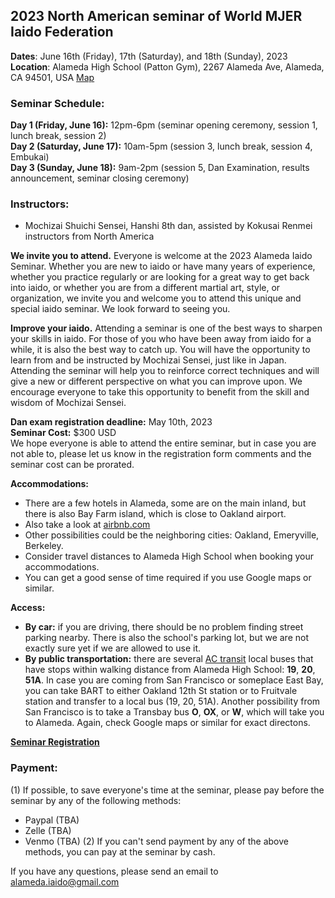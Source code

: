 ## 2023 North American seminar of World MJER Iaido Federation

**Dates**: June 16th (Friday), 17th (Saturday), and 18th (Sunday), 2023    
**Location**: Alameda High School (Patton Gym), 2267 Alameda Ave, Alameda, CA 94501, USA [Map](https://goo.gl/maps/UtrPW2up4xpmoCks8)

### Seminar Schedule:
**Day 1 (Friday, June 16):** 12pm-6pm (seminar opening ceremony, session 1, lunch break, session 2)    
**Day 2 (Saturday, June 17):** 10am-5pm (session 3, lunch break, session 4, Embukai)    
**Day 3 (Sunday, June 18):** 9am-2pm (session 5, Dan Examination, results announcement, seminar closing ceremony)    

### Instructors:    
- Mochizai Shuichi Sensei, Hanshi 8th dan, assisted by Kokusai Renmei instructors from North America   

**We invite you to attend.** Everyone is welcome at the 2023 Alameda Iaido Seminar. Whether you are new to iaido or have many years of experience, whether you practice regularly or are looking for a great way to get back into iaido, or whether you are from a different martial art, style, or organization, we invite you and welcome you to attend this unique and special iaido seminar. We look forward to seeing you.

**Improve your iaido.** Attending a seminar is one of the best ways to sharpen your skills in iaido. For those of you who have been away from iaido for a while, it is also the best way to catch up. You will have the opportunity to learn from and be instructed by Mochizai Sensei, just like in Japan. Attending the seminar will help you to reinforce correct techniques and will give a new or different perspective on what you can improve upon. We encourage everyone to take this opportunity to benefit from the skill and wisdom of Mochizai Sensei.


**Dan exam registration deadline:** May 10th, 2023    
**Seminar Cost:** $300 USD    
We hope everyone is able to attend the entire seminar, but in case you are not able to, please let us know in the registration form comments and the seminar cost can be prorated.

**Accommodations:**
- There are a few hotels in Alameda, some are on the main inland, but there is also Bay Farm island, which is close to Oakland airport.    
- Also take a look at [airbnb.com](https://www.airbnb.com/)
- Other possibilities could be the neighboring cities: Oakland, Emeryville, Berkeley.    
- Consider travel distances to Alameda High School when booking your accommodations.    
- You can get a good sense of time required if you use Google maps or similar.    

**Access:**
- **By car:** if you are driving, there should be no problem finding street parking nearby. There is also the school's parking lot, but we are not exactly sure yet if we are allowed to use it.
- **By public transportation:** there are several [AC transit](https://www.actransit.org/) local buses that have stops within walking distance from Alameda High School: **19**, **20**, **51A**. In case you are coming from San Francisco or someplace East Bay, you can take BART to either Oakland 12th St station or to Fruitvale station and transfer to a local bus (19, 20, 51A). Another possibility from San Francisco is to take a Transbay bus **O**, **OX**, or **W**, which will take you to Alameda. Again, check Google maps or similar for exact directons.



**[Seminar Registration](https://forms.gle/aQEL4MHb9jvr4BUP7)**

### Payment:
(1) If possible, to save everyone's time at the seminar, please pay before the seminar by any of the following methods: 
- Paypal (TBA)
- Zelle (TBA)
- Venmo (TBA)
(2) If you can't send payment by any of the above methods, you can pay at the seminar by cash.

If you have any questions, please send an email to alameda.iaido@gmail.com
